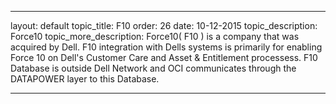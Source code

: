---

layout: default
topic_title: F10
order: 26
date: 10-12-2015
topic_description:   Force10
topic_more_description: Force10( F10 ) is a company that was acquired by Dell. F10 integration with Dells systems is primarily for enabling Force 10 on Dell's Customer Care and Asset & Entitlement processess. F10 Database is outside Dell Network and OCI communicates through the DATAPOWER layer to this Database.


---